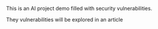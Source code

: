 This is an AI project demo filled with security vulnerabilities.

They vulnerabilities will be explored in an article
